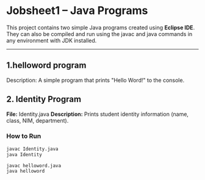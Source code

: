 # Jobsheet1 – Java Programs

This project contains two simple Java programs created using **Eclipse IDE**.  
They can also be compiled and run using the javac and java commands in any environment with JDK installed.

---
## 1.helloword program
Description: A simple program that prints "Hello Word!" to the console.
## 2. Identity Program
**File:** Identity.java 
**Description:** Prints student identity information (name, class, NIM, department).
### How to Run
```bash
javac Identity.java
java Identity

javac helloword.java
java helloword
